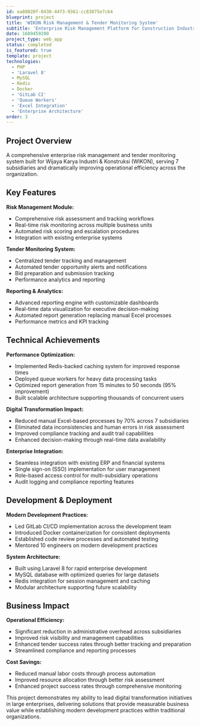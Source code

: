 ```yaml
---
id: ea88020f-0430-44f3-9361-cc83875e7c64
blueprint: project
title: 'WIKON Risk Management & Tender Monitoring System'
subtitle: 'Enterprise Risk Management Platform for Construction Industry'
date: 1609459200
project_type: web_app
status: completed
is_featured: true
template: project
technologies:
  - PHP
  - 'Laravel 8'
  - MySQL
  - Redis
  - Docker
  - 'GitLab CI'
  - 'Queue Workers'
  - 'Excel Integration'
  - 'Enterprise Architecture'
order: 3
---
```

## Project Overview

A comprehensive enterprise risk management and tender monitoring system built for Wijaya Karya Industri & Konstruksi (WIKON), serving 7 subsidiaries and dramatically improving operational efficiency across the organization.

## Key Features

**Risk Management Module:**
- Comprehensive risk assessment and tracking workflows
- Real-time risk monitoring across multiple business units
- Automated risk scoring and escalation procedures
- Integration with existing enterprise systems

**Tender Monitoring System:**
- Centralized tender tracking and management
- Automated tender opportunity alerts and notifications
- Bid preparation and submission tracking
- Performance analytics and reporting

**Reporting & Analytics:**
- Advanced reporting engine with customizable dashboards
- Real-time data visualization for executive decision-making
- Automated report generation replacing manual Excel processes
- Performance metrics and KPI tracking

## Technical Achievements

**Performance Optimization:**
- Implemented Redis-backed caching system for improved response times
- Deployed queue workers for heavy data processing tasks
- Optimized report generation from 15 minutes to 50 seconds (95% improvement)
- Built scalable architecture supporting thousands of concurrent users

**Digital Transformation Impact:**
- Reduced manual Excel-based processes by 70% across 7 subsidiaries
- Eliminated data inconsistencies and human errors in risk assessment
- Improved compliance tracking and audit trail capabilities
- Enhanced decision-making through real-time data availability

**Enterprise Integration:**
- Seamless integration with existing ERP and financial systems
- Single sign-on (SSO) implementation for user management
- Role-based access control for multi-subsidiary operations
- Audit logging and compliance reporting features

## Development & Deployment

**Modern Development Practices:**
- Led GitLab CI/CD implementation across the development team
- Introduced Docker containerization for consistent deployments
- Established code review processes and automated testing
- Mentored 10 engineers on modern development practices

**System Architecture:**
- Built using Laravel 8 for rapid enterprise development
- MySQL database with optimized queries for large datasets
- Redis integration for session management and caching
- Modular architecture supporting future scalability

## Business Impact

**Operational Efficiency:**
- Significant reduction in administrative overhead across subsidiaries
- Improved risk visibility and management capabilities
- Enhanced tender success rates through better tracking and preparation
- Streamlined compliance and reporting processes

**Cost Savings:**
- Reduced manual labor costs through process automation
- Improved resource allocation through better risk assessment
- Enhanced project success rates through comprehensive monitoring

This project demonstrates my ability to lead digital transformation initiatives in large enterprises, delivering solutions that provide measurable business value while establishing modern development practices within traditional organizations.